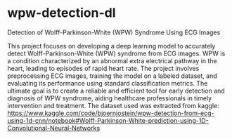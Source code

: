 # wpw-detection-dl
Detection of Wolff-Parkinson-White (WPW) Syndrome Using ECG Images

This project focuses on developing a deep learning model to accurately detect Wolff-Parkinson-White (WPW) syndrome from ECG images. WPW is a condition characterized by an abnormal extra electrical pathway in the heart, leading to episodes of rapid heart rate. The project involves preprocessing ECG images, training the model on a labeled dataset, and evaluating its performance using standard classification metrics. The ultimate goal is to create a reliable and efficient tool for early detection and diagnosis of WPW syndrome, aiding healthcare professionals in timely intervention and treatment.
The dataset used was extracted from kaggle: https://www.kaggle.com/code/bjoernjostein/wpw-detection-from-ecg-using-1d-cnn/notebook#Wolff-Parkinson-White-prediction-using-1D-Convolutional-Neural-Networks
